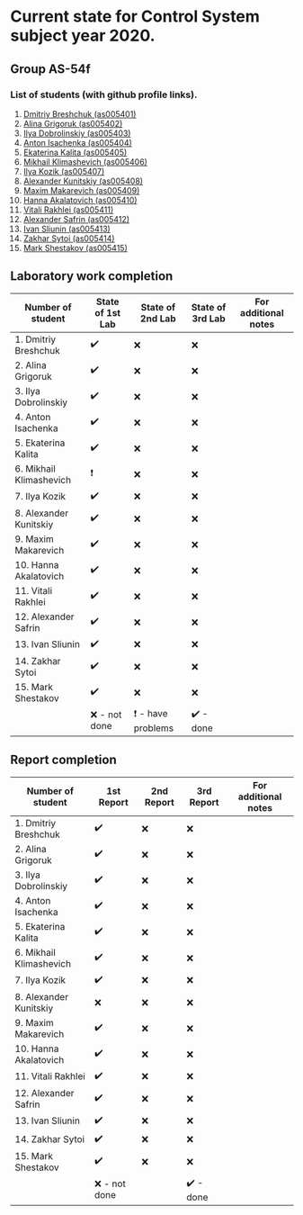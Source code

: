 # Current state for Control System subject year 2020.

## Group AS-54f

### List of students (with github profile links).

1. [Dmitriy Breshchuk (as005401)](https://github.com/as005401)
2. [Alina Grigoruk (as005402)](https://github.com/as005402)
3. [Ilya Dobrolinskiy (as005403)](https://github.com/as005403)
4. [Anton Isachenka (as005404)](https://github.com/as005404)
5. [Ekaterina Kalita (as005405)](https://github.com/as005405)
6. [Mikhail Klimashevich (as005406)](https://github.com/as005406)
7. [Ilya Kozik (as005407)](https://github.com/as005407)
8. [Alexander Kunitskiy (as005408)](https://github.com/as005408)
9. [Maxim Makarevich (as005409)](https://github.com/as005409)
10. [Hanna Akalatovich (as005410)](https://github.com/as005410)
11. [Vitali Rakhlei (as005411)](https://github.com/as005411)
12. [Alexander Safrin (as005412)](https://github.com/as005412)
13. [Ivan Sliunin (as005413)](https://github.com/as005413)
14. [Zakhar Sytoi (as005414)](https://github.com/as005414)
15. [Mark Shestakov (as005415)](https://github.com/as005415)

## Laboratory work completion 

| Number of student       | State of 1st Lab         | State of 2nd Lab                         | State of 3rd Lab          | For additional notes |
| ----------------------- | ------------------------ | ---------------------------------------- | ------------------------- | -------------------- |
| 1. Dmitriy Breshchuk    | :heavy_check_mark:       | :x:                                      | :x:                       |                      |
| 2. Alina Grigoruk       | :heavy_check_mark:       | :x:                                      | :x:                       |                      |
| 3. Ilya Dobrolinskiy    | :heavy_check_mark:       | :x:                                      | :x:                       |                      |
| 4. Anton Isachenka      | :heavy_check_mark:       | :x:                                      | :x:                       |                      |
| 5. Ekaterina Kalita     | :heavy_check_mark:       | :x:                                      | :x:                       |                      |
| 6. Mikhail Klimashevich | :heavy_exclamation_mark: | :x:                                      | :x:                       |                      |
| 7. Ilya Kozik           | :heavy_check_mark:       | :x:                                      | :x:                       |                      |
| 8. Alexander Kunitskiy  | :heavy_check_mark:       | :x:                                      | :x:                       |                      |
| 9. Maxim Makarevich     | :heavy_check_mark:       | :x:                                      | :x:                       |                      |
| 10. Hanna Akalatovich   | :heavy_check_mark:       | :x:                                      | :x:                       |                      |
| 11. Vitali Rakhlei      | :heavy_check_mark:       | :x:                                      | :x:                       |                      |
| 12. Alexander Safrin    | :heavy_check_mark:       | :x:                                      | :x:                       |                      |
| 13. Ivan Sliunin        | :heavy_check_mark:       | :x:                                      | :x:                       |                      |
| 14. Zakhar Sytoi        | :heavy_check_mark:       | :x:                                      | :x:                       |                      |
| 15. Mark Shestakov      | :heavy_check_mark:       | :x:                                      | :x:                       |                      |
|                         | :x: - not done​           | :heavy_exclamation_mark: - have problems​ | :heavy_check_mark: - done​ |                      |

## Report completion

| Number of student       | 1st Report         | 2nd Report | 3rd Report                | For additional notes |
| ----------------------- | ------------------ | ---------- | ------------------------- | -------------------- |
| 1. Dmitriy Breshchuk    | :heavy_check_mark: | :x:        | :x:                       |                      |
| 2. Alina Grigoruk       | :heavy_check_mark: | :x:        | :x:                       |                      |
| 3. Ilya Dobrolinskiy    | :heavy_check_mark: | :x:        | :x:                       |                      |
| 4. Anton Isachenka      | :heavy_check_mark: | :x:        | :x:                       |                      |
| 5. Ekaterina Kalita     | :heavy_check_mark: | :x:        | :x:                       |                      |
| 6. Mikhail Klimashevich | :heavy_check_mark: | :x:        | :x:                       |                      |
| 7. Ilya Kozik           | :heavy_check_mark: | :x:        | :x:                       |                      |
| 8. Alexander Kunitskiy  | :x:                | :x:        | :x:                       |                      |
| 9. Maxim Makarevich     | :heavy_check_mark: | :x:        | :x:                       |                      |
| 10. Hanna Akalatovich   | :heavy_check_mark: | :x:        | :x:                       |                      |
| 11. Vitali Rakhlei      | :heavy_check_mark: | :x:        | :x:                       |                      |
| 12. Alexander Safrin    | :heavy_check_mark: | :x:        | :x:                       |                      |
| 13. Ivan Sliunin        | :heavy_check_mark: | :x:        | :x:                       |                      |
| 14. Zakhar Sytoi        | :heavy_check_mark: | :x:        | :x:                       |                      |
| 15. Mark Shestakov      | :heavy_check_mark: | :x:        | :x:                       |                      |
|                         | :x: - not done​     |            | :heavy_check_mark: - done​ |                      |
